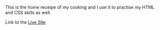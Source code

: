 This is the home receipe of my cooking and I use it to practise my HTML and CSS skills as well.

Link to the [Live Site](https://jackywooks.github.io/Recipes/)
